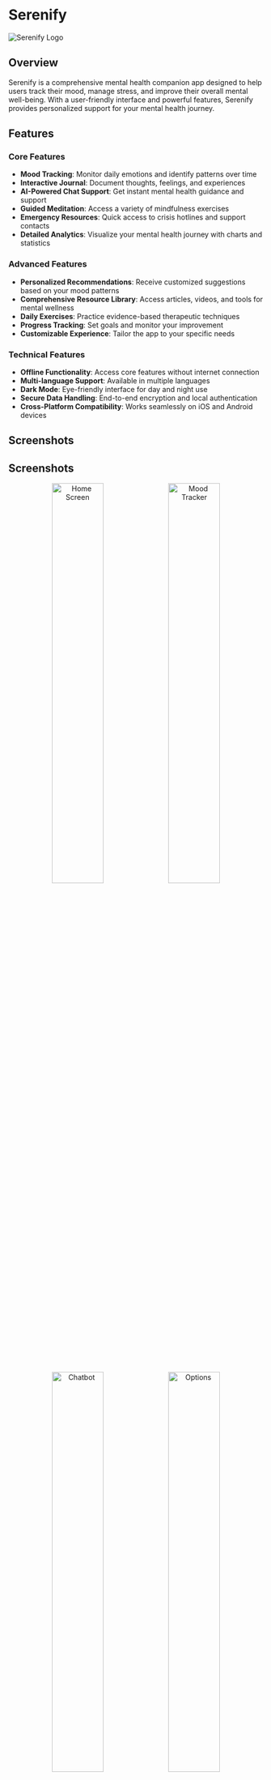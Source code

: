 # Serenify

![Serenify Logo](assets/icons/app_icon.png)

## Overview

Serenify is a comprehensive mental health companion app designed to help users track their mood, manage stress, and improve their overall mental well-being. With a user-friendly interface and powerful features, Serenify provides personalized support for your mental health journey.

## Features

### Core Features

- **Mood Tracking**: Monitor daily emotions and identify patterns over time
- **Interactive Journal**: Document thoughts, feelings, and experiences
- **AI-Powered Chat Support**: Get instant mental health guidance and support
- **Guided Meditation**: Access a variety of mindfulness exercises
- **Emergency Resources**: Quick access to crisis hotlines and support contacts
- **Detailed Analytics**: Visualize your mental health journey with charts and statistics

### Advanced Features

- **Personalized Recommendations**: Receive customized suggestions based on your mood patterns
- **Comprehensive Resource Library**: Access articles, videos, and tools for mental wellness
- **Daily Exercises**: Practice evidence-based therapeutic techniques
- **Progress Tracking**: Set goals and monitor your improvement
- **Customizable Experience**: Tailor the app to your specific needs

### Technical Features

- **Offline Functionality**: Access core features without internet connection
- **Multi-language Support**: Available in multiple languages
- **Dark Mode**: Eye-friendly interface for day and night use
- **Secure Data Handling**: End-to-end encryption and local authentication
- **Cross-Platform Compatibility**: Works seamlessly on iOS and Android devices

## Screenshots

## Screenshots

<div align="center">
  <img src="assets/screenshots/home_screen.png" width="45%" alt="Home Screen"/>
  <img src="assets/screenshots/Moodtracker_screen.png" width="45%" alt="Mood Tracker"/>
  <br/>
  <img src="assets/screenshots/chatbot_screen.png" width="45%" alt="Chatbot"/>
  <img src="assets/screenshots/options_screen.png" width="45%" alt="Options"/>
  <br/>
  <img src="assets/screenshots/login_screen.png" width="45%" alt="Login Screen"/>
  <img src="assets/screenshots/load_screen.png" width="45%" alt="Loading Screen"/>
</div>

## Technology Stack

- **Frontend**: Flutter SDK
- **Backend Services**: Firebase (Authentication, Firestore, Analytics, Storage)
- **State Management**: Provider
- **Authentication**: Firebase Auth with biometric integration
- **Data Visualization**: fl_chart
- **Responsive Design**: responsive_framework
- **Animations**: flutter_animate, Lottie
- **Localization**: flutter_localizations, intl

## Getting Started

### Prerequisites

- Flutter SDK (>=3.0.0)
- Dart SDK (>=3.0.0)
- Android Studio / Xcode
- Firebase account
- Git

### Installation

1. Clone the repository:
   ```bash
   git clone https://github.com/yourusername/serenify.git
   cd serenify
   ```

2. Install dependencies:
   ```bash
   flutter pub get
   ```

3. Configure Firebase:
   - Create a Firebase project in the Firebase Console
   - Add your app to the Firebase project
   - Download `google-services.json` and add to `android/app/`
   - Download `GoogleService-Info.plist` and add to `ios/Runner/`

4. Set up environment variables:
   - Create a `.env` file in the root directory based on `.env.demo`
   - Add required API keys and configuration values

5. Run the app:
   ```bash
   flutter run
   ```

## Project Structure

```
lib/
├── config/         # App configuration
├── constants/      # App constants and configurations
├── models/         # Data models
├── providers/      # State management
├── screens/        # UI screens
├── services/       # Business logic and API calls
├── themes/         # App theming
├── utils/          # Utility functions
└── widgets/        # Reusable UI components
```

## Key Screens

- **Home**: Dashboard with quick access to all features
- **Mood Tracker**: Record and visualize your daily mood
- **Journal**: Private space to document thoughts and feelings
- **Chat Support**: AI-powered conversational support
- **Meditation**: Guided mindfulness exercises
- **Resources**: Library of mental health content
- **Profile**: User settings and preferences
- **Emergency**: Quick access to crisis resources

## Development

### Build for Development

```bash
flutter run --debug
```

### Build for Testing

```bash
flutter test
```

### Build for Release

#### Android
```bash
flutter build apk --release
# OR
flutter build appbundle --release
```

#### iOS
```bash
flutter build ios --release
# Then archive using Xcode
```

## Contributing

We welcome contributions to Serenify! Please follow these steps:

1. Fork the repository
2. Create your feature branch (`git checkout -b feature/amazing-feature`)
3. Commit your changes (`git commit -m 'Add some amazing feature'`)
4. Push to the branch (`git push origin feature/amazing-feature`)
5. Open a Pull Request

Please ensure your code follows our style guidelines and passes all tests.

## Code Standards

- Follow Flutter best practices
- Write meaningful commit messages
- Include comments where necessary
- Write tests for new features
- Ensure accessibility compliance

## Security and Privacy

Serenify takes user privacy seriously:

- All sensitive data is encrypted
- Support for biometric authentication
- No third-party data sharing without consent
- Compliance with privacy regulations
- Regular security audits

## Roadmap

- [ ] Community support groups
- [ ] Professional therapist connection
- [ ] Expanded analytics with more insights
- [ ] Integration with health tracking devices
- [ ] Gamification elements for engagement

## License

This project is licensed under the MIT License - see the [LICENSE](LICENSE) file for details.

## Support

For support, please:
- Email: support@serenify.com
- Open an issue in the repository
- Visit our support site: [support.serenify.com](https://support.serenify.com)

## Acknowledgments

- Flutter team for the amazing framework
- Firebase for backend services
- All open source libraries used in the project
- Our beta testers and early adopters
- Mental health professionals who provided guidance# Serenify
